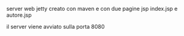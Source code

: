 server web jetty creato con maven e con due pagine jsp index.jsp e autore.jsp

il server viene avviato sulla porta 8080
